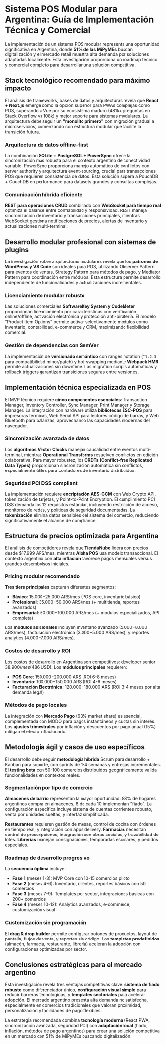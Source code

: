 # Sistema POS Modular para Argentina: Guía de Implementación Técnica y Comercial

La implementación de un sistema POS modular representa una oportunidad significativa en Argentina, donde **51% de las MiPyMEs** buscan digitalización y el mercado retail muestra alta demanda por soluciones adaptadas localmente. Esta investigación proporciona un roadmap técnico y comercial completo para desarrollar una solución competitiva.

## Stack tecnológico recomendado para máximo impacto

El análisis de frameworks, bases de datos y arquitecturas revela que **React + Next.js** emerge como la opción superior para PWAs complejas como POS, superando a Vue por su ecosistema maduro (481k+ preguntas en Stack Overflow vs 108k) y mejor soporte para sistemas modulares. La arquitectura debe seguir un **"monolito primero"** con migración gradual a microservicios, comenzando con estructura modular que facilite la transición futura.

### Arquitectura de datos offline-first

La combinación **SQLite + PostgreSQL + PowerSync** ofrece la sincronización más robusta para el contexto argentino de conectividad variable. PowerSync proporciona manejo automático de conflictos con server authority y arquitectura event-sourcing, crucial para transacciones POS que requieren consistencia de datos. Esta solución supera a PouchDB + CouchDB en performance para datasets grandes y consultas complejas.

### Comunicación híbrida eficiente

**REST para operaciones CRUD** combinado con **WebSocket para tiempo real** optimiza el balance entre confiabilidad y responsividad. REST maneja sincronización de inventario y transacciones principales, mientras WebSocket gestiona notificaciones de precios, alertas de inventario y actualizaciones multi-terminal.

## Desarrollo modular profesional con sistemas de plugins

La investigación sobre arquitecturas modulares revela que los **patrones de WordPress y VS Code** son ideales para POS, utilizando Observer Pattern para eventos de ventas, Strategy Pattern para métodos de pago, y Mediator Pattern para coordinación entre módulos. Esta estructura permite desarrollo independiente de funcionalidades y actualizaciones incrementales.

### Licenciamiento modular robusto

Las soluciones comerciales **SoftwareKey System y CodeMeter** proporcionan licenciamiento por características con verificación online/offline, activación electrónica y protección anti-piratería. El modelo "Product Item Options" permite activar selectivamente módulos como inventario, contabilidad, e-commerce y CRM, maximizando flexibilidad comercial.

### Gestión de dependencias con SemVer

La implementación de **versionado semántico** con ranges notation (`^1.2.3` para compatibilidad minor/patch) y hot-swapping mediante **Webpack HMR** permite actualizaciones sin downtime. Las migration scripts automáticas y rollback triggers garantizan transiciones seguras entre versiones.

## Implementación técnica especializada en POS

El MVP técnico requiere **cinco componentes esenciales**: Transaction Manager, Inventory Controller, Sync Manager, Print Manager y Storage Manager. La integración con hardware utiliza **bibliotecas ESC-POS** para impresoras térmicas, Web Serial API para lectores código de barras, y Web Bluetooth para balanzas, aprovechando las capacidades modernas del navegador.

### Sincronización avanzada de datos

Los **algoritmos Vector Clocks** manejan causalidad entre eventos multi-terminal, mientras **Operational Transforms** resuelven conflictos en edición colaborativa. Para mayor robustez, los **CRDTs (Conflict-free Replicated Data Types)** proporcionan sincronización automática sin conflictos, especialmente útiles para contadores de inventario distribuidos.

### Seguridad PCI DSS compliant

La implementación requiere **encriptación AES-GCM** con Web Crypto API, tokenización de tarjetas, y Point-to-Point Encryption. El cumplimiento PCI DSS demanda los 12 requisitos estándar, incluyendo restricción de acceso, monitoreo de redes, y políticas de seguridad documentadas. La **tokenización** elimina datos sensibles del sistema del comercio, reduciendo significativamente el alcance de compliance.

## Estructura de precios optimizada para Argentina

El análisis de competidores revela que **TiendaNube** lidera con precios desde $17.999 ARS/mes, mientras **Aloha POS** usa modelo transaccional. El contexto argentino con **alta inflación** favorece pagos mensuales versus grandes desembolsos iniciales.

### Pricing modular recomendado

**Tres tiers principales** capturan diferentes segmentos:
- **Básico**: $15.000-$25.000 ARS/mes (POS core, inventario básico)
- **Profesional**: $35.000-$50.000 ARS/mes (+ multitienda, reportes avanzados)  
- **Empresarial**: $60.000-$100.000 ARS/mes (+ módulos especializados, API completa)

Los **módulos adicionales** incluyen inventario avanzado ($5.000-$8.000 ARS/mes), facturación electrónica ($3.000-$5.000 ARS/mes), y reportes analytics ($4.000-$7.000 ARS/mes).

### Costos de desarrollo y ROI

Los costos de desarrollo en Argentina son competitivos: developer senior $38.900/mes ($486 USD). Los **módulos principales** requieren:
- **POS Core**: $150.000-$200.000 ARS (ROI 6-8 meses)
- **Inventario**: $100.000-$150.000 ARS (ROI 4-6 meses)  
- **Facturación Electrónica**: $120.000-$180.000 ARS (ROI 3-4 meses por alta demanda legal)

### Métodos de pago locales

La integración con **Mercado Pago** (63% market share) es esencial, complementada con MODO para pagos instantáneos y cuotas sin interés. Los **ajustes trimestrales** por inflación y descuentos por pago anual (15%) mitigan el efecto inflacionario.

## Metodología ágil y casos de uso específicos

El desarrollo debe seguir **metodología híbrida** Scrum para desarrollo + Kanban para soporte, con sprints de 1-4 semanas y entregas incrementales. El **testing beta** con 50-100 comercios distribuidos geográficamente valida funcionalidades en contextos reales.

### Segmentación por tipo de comercio

**Almacenes de barrio** representan la mayor oportunidad: 88% de hogares argentinos compra en almacenes, 8 de cada 10 implementan "fiado". La configuración específica incluye sistema de cuentas corrientes robusto, venta por unidades sueltas, y interfaz simplificada.

**Restaurantes** requieren gestión de mesas, control de cocina con órdenes en tiempo real, y integración con apps delivery. **Farmacias** necesitan control de prescripciones, integración con obras sociales, y trazabilidad de lotes. **Librerías** manejan consignaciones, temporadas escolares, y pedidos especiales.

### Roadmap de desarrollo progresivo

La **secuencia óptima** incluye:
- **Fase 1** (meses 1-3): MVP Core con 10-15 comercios piloto
- **Fase 2** (meses 4-6): Inventario, clientes, reportes básicos con 50 comercios
- **Fase 3** (meses 7-9): Templates por sector, integraciones básicas con 200+ comercios  
- **Fase 4** (meses 10-12): Analytics avanzados, e-commerce, customización visual

### Customización sin programación

El **drag & drop builder** permite configurar botones de productos, layout de pantalla, flujos de venta, y reportes sin código. Los **templates predefinidos** (almacén, farmacia, restaurante, librería) aceleran la adopción con configuraciones optimizadas por sector.

## Conclusiones estratégicas para el mercado argentino

Esta investigación revela tres ventajas competitivas clave: **sistema de fiado robusto** como diferenciador único, **configuración visual simple** para reducir barreras tecnológicas, y **templates sectoriales** para acelerar adopción. El mercado argentino presenta alta demanda no satisfecha, especialmente en comercios tradicionales que valoran proximidad, personalización y facilidades de pago flexibles.

La estrategia recomendada combina **tecnología moderna** (React PWA, sincronización avanzada, seguridad PCI) con **adaptación local** (fiado, inflación, métodos de pago argentinos) para crear una solución competitiva en un mercado con 51% de MiPyMEs buscando digitalización.